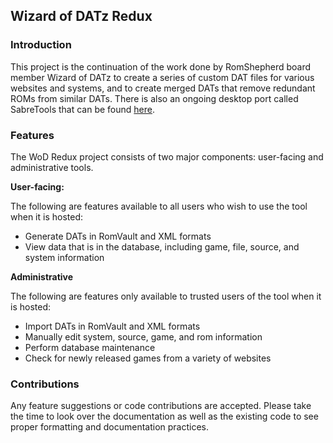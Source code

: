 <h2>Wizard of DATz Redux</h2>

<h3>Introduction</h3>

This project is the continuation of the work done by RomShepherd board member Wizard of DATz to create a series of custom DAT files for various websites and systems, and to create merged DATs that remove redundant ROMs from similar DATs. There is also an ongoing desktop port called SabreTools that can be found <a href="https://github.com/mnadareski/wizzardDesktop">here</a>.

<h3>Features</h3>

The WoD Redux project consists of two major components: user-facing and administrative tools.

<b>User-facing:</b>
<p/>
The following are features available to all users who wish to use the tool when it is hosted:
<ul>
	<li>Generate DATs in RomVault and XML formats</li>
	<li>View data that is in the database, including game, file, source, and system information</li>
</ul>

<b>Administrative</b>
<p/>
The following are features only available to trusted users of the tool when it is hosted:
<ul>
	<li>Import DATs in RomVault and XML formats</li>
	<li>Manually edit system, source, game, and rom information</li>
	<li>Perform database maintenance</li>
	<li>Check for newly released games from a variety of websites</li>
</ul>

<h3>Contributions</h3>

Any feature suggestions or code contributions are accepted. Please take the time to look over the documentation as well as the existing code to see proper formatting and documentation practices.